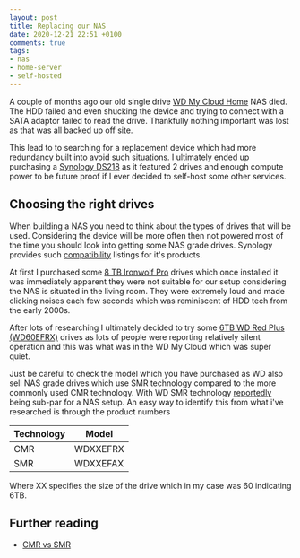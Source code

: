 ```yaml
---
layout: post
title: Replacing our NAS
date: 2020-12-21 22:51 +0100
comments: true
tags:
- nas
- home-server
- self-hosted
---
```


A couple of months ago our old single drive [WD My Cloud Home][0] NAS died. The HDD failed and even shucking the device and trying to connect with a SATA adaptor failed to read the drive. Thankfully nothing important was lost as that was all backed up off site.

This lead to to searching for a replacement device which had more redundancy built into avoid such situations. I ultimately ended up purchasing a [Synology DS218][1] as it featured 2 drives and enough compute power to be future proof if I ever decided to self-host some other services.

## Choosing the right drives

When building a NAS you need to think about the types of drives that will be used. Considering the device will be more often then not powered most of the time you should look into getting some NAS grade drives. Synology provides such [compatibility][2] listings for it's products.

At first I purchased some [8 TB Ironwolf Pro][3] drives which once installed it was immediately apparent they were not suitable for our setup considering the NAS is situated in the living room. They were extremely loud and made clicking noises each few seconds which was reminiscent of HDD tech from the early 2000s.

After lots of researching I ultimately decided to try some [6TB WD Red Plus (WD60EFRX)][4] drives as lots of people were reporting relatively silent operation and this was what was in the WD My Cloud which was super quiet.

Just be careful to check the model which you have purchased as WD also sell NAS grade drives which use SMR technology compared to the more commonly used CMR technology. With WD SMR technology [reportedly][6] being sub-par for a NAS setup. 
An easy way to identify this from what i've researched is through the product numbers

| Technology   | Model |
|--------|-------------|
| CMR    | WDXXEFRX    |
| SMR    | WDXXEFAX    |

Where XX specifies the size of the drive which in my case was 60 indicating 6TB.

## Further reading

- [CMR vs SMR][5]

[0]: https://affiliate.malachisoord.com/t/053a2e24-0881-4e08-a4ec-3dba2cb16adf
[1]: https://affiliate.malachisoord.com/t/3a822a2d-cffe-45b3-b686-52c763267609
[2]: https://www.synology.com/en-global/compatibility
[3]: https://affiliate.malachisoord.com/t/c0cc9bd4-43f6-46b7-a611-2723454eacd1
[4]: https://affiliate.malachisoord.com/t/18b9168b-e1bd-45de-992c-29971aa8a5c6
[5]: https://www.buffalotech.com/blog/cmr-vs-smr-hard-drives-in-network-attached-storage-nas
[6]: https://arstechnica.com/gadgets/2020/06/western-digitals-smr-disks-arent-great-but-theyre-not-garbage/
